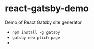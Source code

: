 # react-gatsby-demo
Demo of React Gatsby site generator


* `npm install -g gatsby`
* `gatsby new ptich-page`
* 
